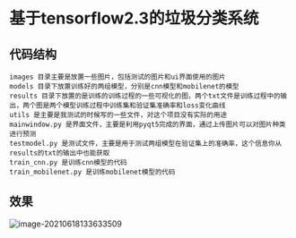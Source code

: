 # 基于tensorflow2.3的垃圾分类系统

## 代码结构
```
images 目录主要是放置一些图片，包括测试的图片和ui界面使用的图片
models 目录下放置训练好的两组模型，分别是cnn模型和mobilenet的模型
results 目录下放置的是训练的训练过程的一些可视化的图，两个txt文件是训练过程中的输出，两个图是两个模型训练过程中训练集和验证集准确率和loss变化曲线
utils 是主要是我测试的时候写的一些文件，对这个项目没有实际的用途
mainwindow.py 是界面文件，主要是利用pyqt5完成的界面，通过上传图片可以对图片种类进行预测
testmodel.py 是测试文件，主要是用于测试两组模型在验证集上的准确率，这个信息你从results的txt的输出中也能获取
train_cnn.py 是训练cnn模型的代码
train_mobilenet.py 是训练mobilenet模型的代码
```

## 效果
![image-20210618133633509](https://vehicle4cm.oss-cn-beijing.aliyuncs.com/typoraimgs/image-20210618133633509.png)